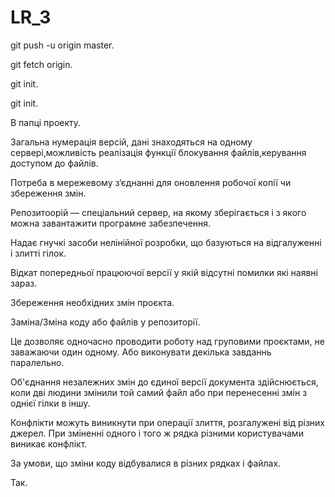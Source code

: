 # LR_3
git push -u origin master.

git fetch origin.

git init.

git init.

В папці проекту.

Загальна нумерація версій, дані знаходяться на одному сервері,можливість реалізація функції блокування файлів,керування доступом до файлів.

Потреба в мережевому з‘єднанні для оновлення робочої копії чи збереження змін.

Репозитоорій — спеціальний сервер, на якому зберігається і з якого можна завантажити програмне забезпечення.

Надає гнучкі засоби нелінійної розробки, що базуються на відгалуженні і злитті гілок.

Відкат попередньої працюючої версії у якій відсутні помилки які наявні зараз.

Збереження необхідних змін проєкта.

Заміна/Зміна коду або файлів у репозиторії.

Це дозволяє одночасно проводити роботу над груповими проєктами, не заважаючи один одному. Або виконувати декілька завданнь паралельно.

Об'єднання незалежних змін до єдиної версії документа здійснюється, коли дві людини змінили той самий файл або при перенесенні змін з однієї гілки в іншу.

Конфлікти можуть виникнути при операції злиття, розгалужені від різних джерел. При зміненні одного і того ж рядка різними користувачами виникає конфлікт.

За умови, що зміни коду відбувалися в різних рядках і файлах.

Так.
